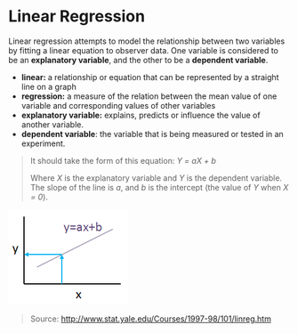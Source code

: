 # Linear Regression

Linear regression attempts to model the relationship between two variables by fitting a linear equation to observer data.
One variable is considered to be an **explanatory variable**, and the other to be a **dependent variable**.

- **linear:** a relationship or equation that can be represented by a straight line on a graph
- **regression:** a measure of the relation between the mean value of one variable and corresponding values of other variables
- **explanatory variable:** explains, predicts or influence the value of another variable.
- **dependent variable**: the variable that is being measured or tested in an experiment.

> It should take the form of this equation:
> *Y = aX + b*
>
> Where *X* is the explanatory variable and *Y* is the dependent variable.
> The slope of the line is *a*, and *b* is the intercept (the value of *Y* when *X = 0*).

![First Degree Equation (Y = aX + b)](./images/first_degree_equation.png)

> Source: http://www.stat.yale.edu/Courses/1997-98/101/linreg.htm
